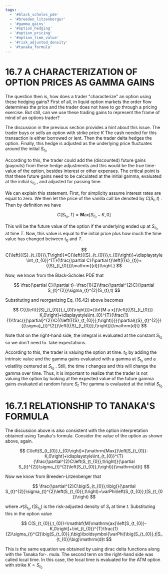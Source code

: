 ```yaml
---
tags:
  - '#black_scholes_pde'
  - '#breeden_litzenberger'
  - '#gamma_gains'
  - '#option_hedging'
  - '#option_pricing'
  - '#option_time_value'
  - '#risk_adjusted_density'
  - '#tanaka_formula'
---
```

# 16.7 A CHARACTERIZATION OF OPTION PRICES AS GAMMA GAINS  

The question then is, how does a trader "characterize" an option using these hedging gains? First of all, in liquid option markets the order flow determines the price and the trader does not have to go through a pricing exercise. But still, can we use these trading gains to represent the frame of mind of an options trader?  

The discussion in the previous section provides a hint about this issue. The trader buys or sells an option with strike price $K$ The cash needed for this transaction is either borrowed or lent. Then the trader delta hedges the option. Finally, this hedge is adjusted as the underlying price fluctuates around the initial $S_{t_{0}}$  

According to this, the trader could add the (discounted) future gains (payouts) from these hedge adjustments and this would be the true time-value of the option, besides interest or other expenses. The critical point is that these future gains need to be calculated at the initial gamma, evaluated at the initial $s_{t_{0}}$ , and adjusted for passing time.  

We can explain this statement. First, for simplicity assume interest rates are equal to zero. We then let the price of the vanilla call be denoted by $C(S_{t},t)$ . Then by definition we have  

$$
C\left(S_{t_{0}},T\right)=\mathbf{M}\mathrm{ax}[S_{t_{0}}-K,0]
$$  

This will be the future value of the option if the underlying ended up at $S_{t_{0}}$ at time $T.$ Now, this value is equal to the initial price plus how much the time value has changed between $t_{0}$ and $T.$  

$$
C{\left({{S}_{t_{0}}},T\right)}=C{\left({{S}_{t_{0}}},t_{0}\right)}+\displaystyle\int_{t_{0}}^{T}{\frac{\partial C}{\partial t}\left|{{s}_{t}}={{S}_{t_{0}}}\mathrm{{d}}t\right.}
$$  

Now, we know from the Black-Scholes PDE that  

$$
\frac{\partial C}{\partial t}=\frac{1}{2}\frac{\partial^{2}C}{\partial S_{t}^{2}}\sigma_{t}^{2}(S_{t},t)
$$  

Substituting and reorganizing Eq. (16.42) above becomes  

$$
C{{\left({{S}_{t_{0}}},t_{0}\right)}}={\bf{M a x}}\left[{{S}_{t_{0}}}-K,0\right]+\displaystyle\int_{0}^{T}{\frac{1}{1}\frac{{{\partial}^{2}}C{{\left({{S}_{t_{0}}},t\right)}}}{\partial{{S}_{t}^{2}}}{{\sigma}_{t}^{2}}\left({{S}_{t_{0}}},t\right)}{\mathrm{d}t}
$$  

Note that on the right-hand side, the integral is evaluated at the constant $S_{t_{0}}$ so we don't need to. take expectations.  

According to this, the trader is valuing the option at time. $t_{0}$ by adding the intrinsic value and the gamma gains evaluated with a gamma at $S_{t_{0}}$ and a volatility centered at $S_{t_{0}}$ . Still, the time $t$ changes and this will change the gamma over time. Thus, it is important to realize that the trader is not valuing the option by looking at the expected value of the future gamma gains evaluated at random future $S_{t}$ The gamma is evaluated at the initial $S_{t_{0}}$  

# 16.7.1 RELATIONSHIP TO TANAKA'S FORMULA  

The discussion above is also consistent with the option interpretation obtained using Tanaka's formula. Consider the value of the option as shown above, again.  

$$
C\left(S_{t_{0}},t_{0}\right)={\mathrm{Max}}\left[S_{t_{0}}-K,0\right]+\displaystyle\int_{t_{0}}^{T}{\frac{\partial^{2}C\left(S_{t_{0}},t\right)}{\partial S_{t}^{2}}\sigma_{t}^{2}\left(S_{t_{0}},t\right)}{\mathrm{d}t}
$$  

Now we know from Breeden-Litzenberger that  

$$
\frac{\partial^{2}C\big(S_{t_{0}},t\big)}{\partial S_{t}^{2}}\sigma_{t}^{2}\left(S_{t_{0}},t\right)=\varPhi\left(S_{t_{0}},t|S_{t_{0}}\right)
$$  

where $\mathcal{P}\big(S_{t_{0}},t|S_{t_{0}}\big)$ is the risk-adjusted density of $S_{t}$ at time $t.$ Substituting this in the option value  

$$
C(S_{t_{0}},t_{0})=\mathbf{M}\mathrm{ax}\left[S_{t_{0}}-K,0\right]+\int_{t_{0}}^{T}\frac{1}{2}\sigma_{t}^{2}\big(S_{t_{0}},t\big)\boldsymbol{\varPhi}\big(S_{t_{0}},t|S_{t_{0}}\big)\mathrm{d}t
$$  

This is the same equation we obtained by using dirac delta functions along with the Tanaka for-. mula. The second term on the right-hand side was called local time. In this case, the local time is evaluated for the ATM option with strike $K=S_{t_{0}}$  
